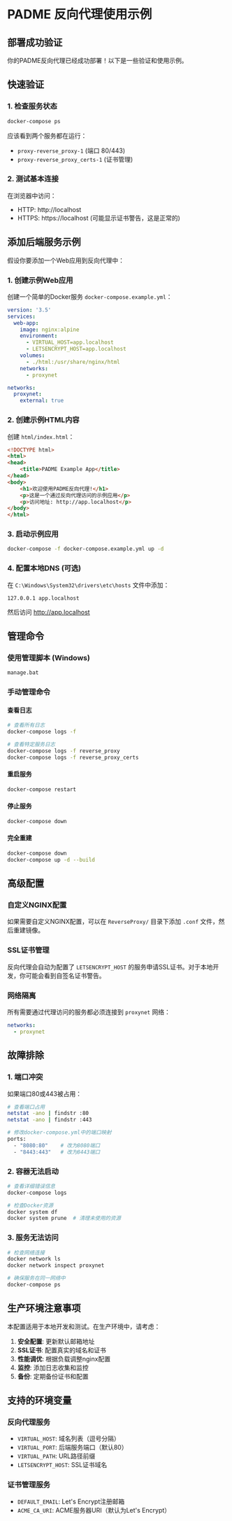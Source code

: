 # PADME 反向代理使用示例

## 部署成功验证

你的PADME反向代理已经成功部署！以下是一些验证和使用示例。

## 快速验证

### 1. 检查服务状态
```bash
docker-compose ps
```

应该看到两个服务都在运行：
- `proxy-reverse_proxy-1` (端口 80/443)
- `proxy-reverse_proxy_certs-1` (证书管理)

### 2. 测试基本连接
在浏览器中访问：
- HTTP: http://localhost
- HTTPS: https://localhost (可能显示证书警告，这是正常的)

## 添加后端服务示例

假设你要添加一个Web应用到反向代理中：

### 1. 创建示例Web应用

创建一个简单的Docker服务 `docker-compose.example.yml`：

```yaml
version: '3.5'
services:
  web-app:
    image: nginx:alpine
    environment:
      - VIRTUAL_HOST=app.localhost
      - LETSENCRYPT_HOST=app.localhost
    volumes:
      - ./html:/usr/share/nginx/html
    networks:
      - proxynet

networks:
  proxynet:
    external: true
```

### 2. 创建示例HTML内容

创建 `html/index.html`：
```html
<!DOCTYPE html>
<html>
<head>
    <title>PADME Example App</title>
</head>
<body>
    <h1>欢迎使用PADME反向代理!</h1>
    <p>这是一个通过反向代理访问的示例应用</p>
    <p>访问地址: http://app.localhost</p>
</body>
</html>
```

### 3. 启动示例应用
```bash
docker-compose -f docker-compose.example.yml up -d
```

### 4. 配置本地DNS (可选)

在 `C:\Windows\System32\drivers\etc\hosts` 文件中添加：
```
127.0.0.1 app.localhost
```

然后访问 http://app.localhost

## 管理命令

### 使用管理脚本 (Windows)
```cmd
manage.bat
```

### 手动管理命令

#### 查看日志
```bash
# 查看所有日志
docker-compose logs -f

# 查看特定服务日志
docker-compose logs -f reverse_proxy
docker-compose logs -f reverse_proxy_certs
```

#### 重启服务
```bash
docker-compose restart
```

#### 停止服务
```bash
docker-compose down
```

#### 完全重建
```bash
docker-compose down
docker-compose up -d --build
```

## 高级配置

### 自定义NGINX配置

如果需要自定义NGINX配置，可以在 `ReverseProxy/` 目录下添加 `.conf` 文件，然后重建镜像。

### SSL证书管理

反向代理会自动为配置了 `LETSENCRYPT_HOST` 的服务申请SSL证书。对于本地开发，你可能会看到自签名证书警告。

### 网络隔离

所有需要通过代理访问的服务都必须连接到 `proxynet` 网络：

```yaml
networks:
  - proxynet
```

## 故障排除

### 1. 端口冲突
如果端口80或443被占用：
```bash
# 查看端口占用
netstat -ano | findstr :80
netstat -ano | findstr :443

# 修改docker-compose.yml中的端口映射
ports:
  - "8080:80"    # 改为8080端口
  - "8443:443"   # 改为8443端口
```

### 2. 容器无法启动
```bash
# 查看详细错误信息
docker-compose logs

# 检查Docker资源
docker system df
docker system prune  # 清理未使用的资源
```

### 3. 服务无法访问
```bash
# 检查网络连接
docker network ls
docker network inspect proxynet

# 确保服务在同一网络中
docker-compose ps
```

## 生产环境注意事项

本配置适用于本地开发和测试。在生产环境中，请考虑：

1. **安全配置**: 更新默认邮箱地址
2. **SSL证书**: 配置真实的域名和证书
3. **性能调优**: 根据负载调整nginx配置
4. **监控**: 添加日志收集和监控
5. **备份**: 定期备份证书和配置

## 支持的环境变量

### 反向代理服务
- `VIRTUAL_HOST`: 域名列表（逗号分隔）
- `VIRTUAL_PORT`: 后端服务端口（默认80）
- `VIRTUAL_PATH`: URL路径前缀
- `LETSENCRYPT_HOST`: SSL证书域名

### 证书管理服务
- `DEFAULT_EMAIL`: Let's Encrypt注册邮箱
- `ACME_CA_URI`: ACME服务器URI（默认为Let's Encrypt）
